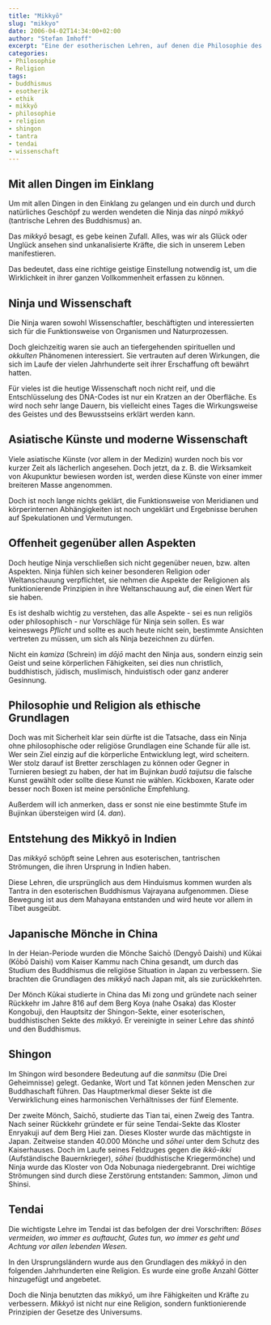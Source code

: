 ```yaml
---
title: "Mikkyō"
slug: "mikkyo"
date: 2006-04-02T14:34:00+02:00
author: "Stefan Imhoff"
excerpt: "Eine der esotherischen Lehren, auf denen die Philosophie des Ninjutsu beruht, ist das Mikkyō. Entstanden in Indien, und von China aus durch japanische Mönche nach Japan gebracht, ist diese Lehre eine interessante Erweiterung für den geistigen Wachstum des Ninja."
categories:
- Philosophie
- Religion
tags:
- buddhismus
- esotherik
- ethik
- mikkyō
- philosophie
- religion
- shingon
- tantra
- tendai
- wissenschaft
---
```


## Mit allen Dingen im Einklang

Um mit allen Dingen in den Einklang zu gelangen und ein durch und durch natürliches Geschöpf zu werden wendeten die Ninja das *ninpō mikkyō* (tantrische Lehren des Buddhismus) an.

Das *mikkyō* besagt, es gebe keinen Zufall. Alles, was wir als Glück oder Unglück ansehen sind unkanalisierte Kräfte, die sich in unserem Leben manifestieren.

Das bedeutet, dass eine richtige geistige Einstellung notwendig ist, um die Wirklichkeit in ihrer ganzen Vollkommenheit erfassen zu können.


## Ninja und Wissenschaft

Die Ninja waren sowohl Wissenschaftler, beschäftigten und interessierten sich für die Funktionsweise von Organismen und Naturprozessen.

Doch gleichzeitig waren sie auch an tiefergehenden spirituellen und *okkulten* Phänomenen interessiert. Sie vertrauten auf deren Wirkungen, die sich im Laufe der vielen Jahrhunderte seit ihrer Erschaffung oft bewährt hatten.

Für vieles ist die heutige Wissenschaft noch nicht reif, und die Entschlüsselung des DNA-Codes ist nur ein Kratzen an der Oberfläche. Es wird noch sehr lange Dauern, bis vielleicht eines Tages die Wirkungsweise des Geistes und des Bewusstseins erklärt werden kann.


## Asiatische Künste und moderne Wissenschaft

Viele asiatische Künste (vor allem in der Medizin) wurden noch bis vor kurzer Zeit als lächerlich angesehen. Doch jetzt, da z. B. die Wirksamkeit von Akupunktur bewiesen worden ist, werden diese Künste von einer immer breiteren Masse angenommen.

Doch ist noch lange nichts geklärt, die Funktionsweise von Meridianen und körperinternen Abhängigkeiten ist noch ungeklärt und Ergebnisse beruhen auf Spekulationen und Vermutungen.


## Offenheit gegenüber allen Aspekten

Doch heutige Ninja verschließen sich nicht gegenüber neuen, bzw. alten Aspekten. Ninja fühlen sich keiner besonderen Religion oder Weltanschauung verpflichtet, sie nehmen die Aspekte der Religionen als funktionierende Prinzipien in ihre Weltanschauung auf, die einen Wert für sie haben.

Es ist deshalb wichtig zu verstehen, das alle Aspekte - sei es nun religiös oder philosophisch - nur Vorschläge für Ninja sein sollen. Es war keineswegs *Pflicht* und sollte es auch heute nicht sein, bestimmte Ansichten vertreten zu müssen, um sich als Ninja bezeichnen zu dürfen.

Nicht ein *kamiza* (Schrein) im *dōjō* macht den Ninja aus, sondern einzig sein Geist und seine körperlichen Fähigkeiten, sei dies nun christlich, buddhistisch, jüdisch, muslimisch, hinduistisch oder ganz anderer Gesinnung.


## Philosophie und Religion als ethische Grundlagen

Doch was mit Sicherheit klar sein dürfte ist die Tatsache, dass ein Ninja ohne philosophische oder religiöse Grundlagen eine Schande für alle ist. Wer sein Ziel einzig auf die körperliche Entwicklung legt, wird scheitern. Wer stolz darauf ist Bretter zerschlagen zu können oder Gegner in Turnieren besiegt zu haben, der hat im Bujinkan *budō taijutsu* die falsche Kunst gewählt oder sollte diese Kunst nie wählen. Kickboxen, Karate oder besser noch Boxen ist meine persönliche Empfehlung.

Außerdem will ich anmerken, dass er sonst nie eine bestimmte Stufe im Bujinkan übersteigen wird (4. *dan*).


## Entstehung des Mikkyō in Indien

Das *mikkyō* schöpft seine Lehren aus esoterischen, tantrischen Strömungen, die ihren Ursprung in Indien haben.

Diese Lehren, die ursprünglich aus dem Hinduismus kommen wurden als Tantra in den esoterischen Buddhismus Vajrayana aufgenommen. Diese Bewegung ist aus dem Mahayana entstanden und wird heute vor allem in Tibet ausgeübt.


## Japanische Mönche in China

In der Heian-Periode wurden die Mönche Saichō (Dengyō Daishi) und Kūkai (Kōbō Daishi) vom Kaiser Kammu nach China gesandt, um durch das Studium des Buddhismus die religiöse Situation in Japan zu verbessern. Sie brachten die Grundlagen des *mikkyō* nach Japan mit, als sie zurückkehrten.

Der Mönch Kūkai studierte in China das Mi zong und gründete nach seiner Rückkehr im Jahre 816 auf dem Berg Koya (nahe Osaka) das Kloster Kongobuji, den Hauptsitz der Shingon-Sekte, einer esoterischen, buddhistischen Sekte des *mikkyō*. Er vereinigte in seiner Lehre das *shintō* und den Buddhismus.


## Shingon

Im Shingon wird besondere Bedeutung auf die *sanmitsu* (Die Drei Geheimnisse) gelegt. Gedanke, Wort und Tat können jeden Menschen zur Buddhaschaft führen. Das Hauptmerkmal dieser Sekte ist die Verwirklichung eines harmonischen Verhältnisses der fünf Elemente.

Der zweite Mönch, Saichō, studierte das Tian tai, einen Zweig des Tantra. Nach seiner Rückkehr gründete er für seine Tendai-Sekte das Kloster Enryakuji auf dem Berg Hiei zan. Dieses Kloster wurde das mächtigste in Japan. Zeitweise standen 40.000 Mönche und *sōhei* unter dem Schutz des Kaiserhauses. Doch im Laufe seines Feldzuges gegen die *ikkō-ikki* (Aufständische Bauernkrieger), *sōhei* (buddhistische Kriegermönche) und Ninja wurde das Kloster von Oda Nobunaga niedergebrannt. Drei wichtige Strömungen sind durch diese Zerstörung entstanden: Sammon, Jimon und Shinsi.


## Tendai

Die wichtigste Lehre im Tendai ist das befolgen der drei Vorschriften: *Böses vermeiden, wo immer es auftaucht, Gutes tun, wo immer es geht und Achtung vor allen lebenden Wesen*.

In den Ursprungsländern wurde aus den Grundlagen des *mikkyō* in den folgenden Jahrhunderten eine Religion. Es wurde eine große Anzahl Götter hinzugefügt und angebetet.

Doch die Ninja benutzten das *mikkyō*, um ihre Fähigkeiten und Kräfte zu verbessern. *Mikkyō* ist nicht nur eine Religion, sondern funktionierende Prinzipien der Gesetze des Universums.
